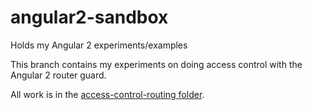 # angular2-sandbox
Holds my Angular 2 experiments/examples

This branch contains my experiments on doing access control with the Angular 2 router guard.

All work is in the [access-control-routing folder](https://github.com/cdoremus/angular2-sandbox/tree/access-control-routing/access-control-routing).
